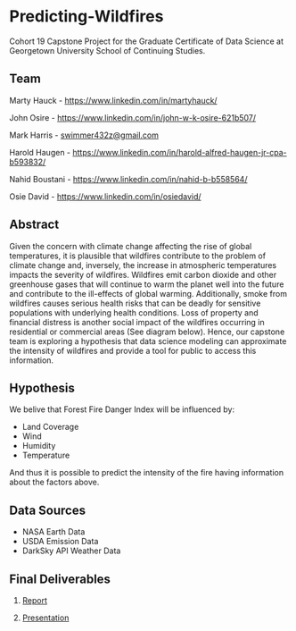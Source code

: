 # Predicting-Wildfires
Cohort 19 Capstone Project for the Graduate Certificate of Data Science at Georgetown University School of Continuing Studies.
## Team
Marty Hauck - https://www.linkedin.com/in/martyhauck/

John Osire - https://www.linkedin.com/in/john-w-k-osire-621b507/

Mark Harris - swimmer432z@gmail.com

Harold Haugen - https://www.linkedin.com/in/harold-alfred-haugen-jr-cpa-b593832/

Nahid Boustani - https://www.linkedin.com/in/nahid-b-b558564/

Osie David - https://www.linkedin.com/in/osiedavid/
## Abstract
Given the concern with climate change affecting the rise of global temperatures, it is plausible that wildfires
contribute to the problem of climate change and, inversely, the increase in atmospheric temperatures
impacts the severity of wildfires. Wildfires emit carbon dioxide and other greenhouse gases that will
continue to warm the planet well into the future and contribute to the ill-effects of global warming.
Additionally, smoke from wildfires causes serious health risks that can be deadly for sensitive populations
with underlying health conditions. Loss of property and financial distress is another social impact of the
wildfires occurring in residential or commercial areas (See diagram below). Hence, our capstone team is
exploring a hypothesis that data science modeling can approximate the intensity of wildfires and provide a tool for public to access this information.
## Hypothesis
We belive that Forest Fire Danger Index will be influenced by:

- Land Coverage
- Wind
- Humidity
- Temperature

And thus it is possible to predict the intensity of the fire having information about the factors above.
## Data Sources
- NASA Earth Data
- USDA Emission Data
- DarkSky API Weather Data
## Final Deliverables
1. [Report](https://github.com/georgetown-analytics/Predicting-Wildfires/blob/master/Predicting%20Wildfires%20Final%20Report.pdf) 

2. [Presentation](https://github.com/georgetown-analytics/Predicting-Wildfires/blob/master/Predicting_Wildfires_%20Presentation_Cohort_19.pdf)
